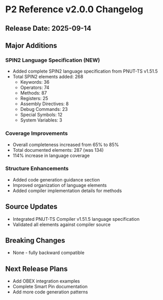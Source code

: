 # P2 Reference v2.0.0 Changelog

## Release Date: 2025-09-14

## Major Additions

### SPIN2 Language Specification (NEW)
- Added complete SPIN2 language specification from PNUT-TS v1.51.5
- Total SPIN2 elements added: 268
  - Keywords: 36
  - Operators: 74
  - Methods: 87
  - Registers: 25
  - Assembly Directives: 8
  - Debug Commands: 23
  - Special Symbols: 12
  - System Variables: 3

### Coverage Improvements
- Overall completeness increased from 65% to 85%
- Total documented elements: 287 (was 134)
- 114% increase in language coverage

### Structure Enhancements
- Added code generation guidance section
- Improved organization of language elements
- Added compiler implementation details for methods

## Source Updates
- Integrated PNUT-TS Compiler v1.51.5 language specification
- Validated all elements against compiler source

## Breaking Changes
- None - fully backward compatible

## Next Release Plans
- Add OBEX integration examples
- Complete Smart Pin documentation
- Add more code generation patterns
